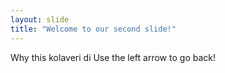 ```yaml
---
layout: slide
title: "Welcome to our second slide!"
---
```

Why this kolaveri di
Use the left arrow to go back!
